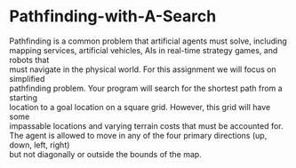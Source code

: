 # Pathfinding-with-A-Search

Pathfinding	is	a	common	problem	that	artificial	agents	must	solve,	including
mapping	services,	artificial	vehicles, AIs	in	real-time	strategy	games, and	robots	that	
must	navigate	in	the	physical	world.	For	this	assignment	we	will	focus	on	simplified	
pathfinding	problem.	Your	program	will	search	for	the	shortest	path	from	a	starting	
location	to	a	goal	location	on	a	square	grid.	However,	this	grid	will	have	some	
impassable	locations	and	varying	terrain	costs	that	must	be	accounted	for.	The	
agent	is	allowed	to move	in	any	of	the	four	primary	directions	(up,	down,	left,	right)	
but	not	diagonally	or	outside	the	bounds	of	the	map.	
